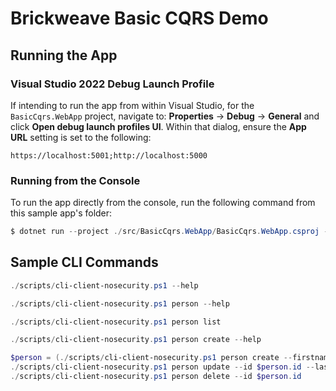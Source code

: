 # Brickweave Basic CQRS Demo

## Running the App

### Visual Studio 2022 Debug Launch Profile

If intending to run the app from within Visual Studio, for the `BasicCqrs.WebApp` project, navigate to: **Properties** -> **Debug** -> **General** and click **Open debug launch profiles UI**. Within that dialog, ensure the **App URL** setting is set to the following:

```
https://localhost:5001;http://localhost:5000
```

### Running from the Console

To run the app directly from the console, run the following command from this sample app's folder:

```powershell
$ dotnet run --project ./src/BasicCqrs.WebApp/BasicCqrs.WebApp.csproj --urls="https://localhost:5001;http://localhost:5000"
```

## Sample CLI Commands

```powershell
./scripts/cli-client-nosecurity.ps1 --help
```

```powershell
./scripts/cli-client-nosecurity.ps1 person --help
```

```powershell
./scripts/cli-client-nosecurity.ps1 person list
```

```powershell
./scripts/cli-client-nosecurity.ps1 person create --help
```

```powershell
$person = (./scripts/cli-client-nosecurity.ps1 person create --firstname "John" --lastname "Doe" | ConvertFrom-Json)
./scripts/cli-client-nosecurity.ps1 person update --id $person.id --lastname "Wick"
./scripts/cli-client-nosecurity.ps1 person delete --id $person.id
```
